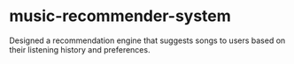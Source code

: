 # music-recommender-system
Designed a recommendation engine that suggests songs to users based on their listening history and preferences.
